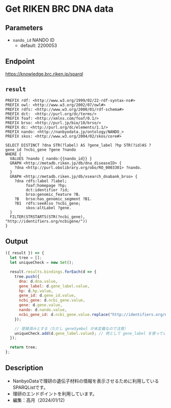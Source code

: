 # Get RIKEN BRC DNA data

## Parameters

* `nando_id` NANDO ID
  * default: 2200053 

## Endpoint

https://knowledge.brc.riken.jp/sparql

## `result` 
```sparql
PREFIX rdf: <http://www.w3.org/1999/02/22-rdf-syntax-ns#>
PREFIX owl: <http://www.w3.org/2002/07/owl#>
PREFIX rdfs: <http://www.w3.org/2000/01/rdf-schema#>
PREFIX dct:  <http://purl.org/dc/terms/>
PREFIX foaf: <http://xmlns.com/foaf/0.1/>
PREFIX brso: <http://purl.jp/bio/10/brso/>
PREFIX dc: <http://purl.org/dc/elements/1.1/>
PREFIX nando: <http://nanbyodata.jp/ontology/NANDO_>
PREFIX skos: <http://www.w3.org/2004/02/skos/core#>

SELECT DISTINCT ?dna STR(?label) AS ?gene_label ?hp STR(?id)AS ?gene_id ?ncbi_gene ?gene ?nando
WHERE {
  VALUES ?nando { nando:{{nando_id}} }
  GRAPH <http://metadb.riken.jp/db/dna_diseaseID> {
    ?dna <http://purl.obolibrary.org/obo/RO_0003301> ?nando.
  }
  GRAPH <http://metadb.riken.jp/db/xsearch_dnabank_brso> {
    ?dna rdfs:label ?label;
         foaf:homepage ?hp;
         dct:identifier ?id;
         brso:genomic_feature ?B.
    ?B   brso:has_genomic_segment ?B1.
    ?B1  rdfs:seeAlso ?ncbi_gene;
         skos:altLabel ?gene.
  }
  FILTER(STRSTARTS(STR(?ncbi_gene), "http://identifiers.org/ncbigene/"))
}

```

## Output
```javascript
({ result }) => {
  let tree = [];
  let uniqueCheck = new Set();

  result.results.bindings.forEach(d => {
    tree.push({
      dna: d.dna.value,
      gene_label: d.gene_label.value,
      hp: d.hp.value,
      gene_id: d.gene_id.value,
      ncbi_gene: d.ncbi_gene.value,
      gene: d.gene.value,
      nando: d.nando.value,
      ncbi_gene_id: d.ncbi_gene.value.replace("http://identifiers.org/ncbigene/", "")
    });

    // 登録済みとする（ただし geneSymbol が未定義なので注意）
    uniqueCheck.add(d.gene_label.value); // 例として gene_label を使っています
  });

  return tree;
};
```

## Description
- NanbyoDataで理研の遺伝子材料の情報を表示させるために利用しているSPARQListです。
- 理研のエンドポイントを利用しています。
- 編集：高月（2024/01/12)